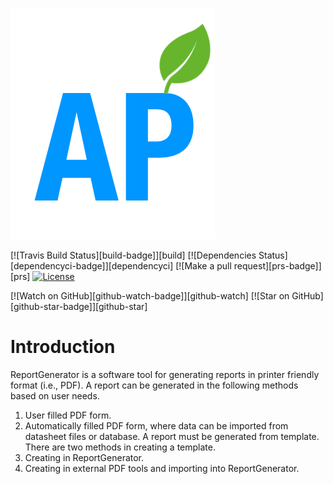 [![AblePlant Logo](./AP_logo.png)](http://www.ableplant.com/)

[![Travis Build Status][build-badge]][build]
[![Dependencies Status][dependencyci-badge]][dependencyci]
[![Make a pull request][prs-badge]][prs]
[![License](http://img.shields.io/badge/Licence-MIT-brightgreen.svg)](LICENSE.md)

[![Watch on GitHub][github-watch-badge]][github-watch]
[![Star on GitHub][github-star-badge]][github-star]
<!-- [![Tweet][twitter-badge]][twitter] -->

# Introduction

ReportGenerator is a software tool for generating reports in printer friendly format (i.e., PDF). A report can be generated in the following methods based on user needs.
1) User filled PDF form.
2) Automatically filled PDF form, where data can be imported from datasheet files or database.
A report must be generated from template. There are two methods in creating a template.
1) Creating in ReportGenerator.
2) Creating in external PDF tools and importing into ReportGenerator.

